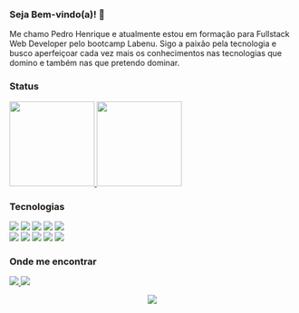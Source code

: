 ### Seja Bem-vindo(a)! 👋

Me chamo Pedro Henrique e atualmente estou em formação para Fullstack Web Developer pelo bootcamp Labenu. 
Sigo a paixão pela tecnologia e busco aperfeiçoar cada vez mais os conhecimentos nas tecnologias que domino e também nas que pretendo dominar.

### Status 
<p align="justify">
  <a href="https://github.com/pedrohenriqueduarte/github-readme-stats">
    <img
      height="150"
      src="https://github-readme-stats.vercel.app/api?username=pedrohenriqueduarte&count_private=true&show_icons=true&custom_title=Github%20Status&show=issues&theme=radical"
    />
  </a>
   <a href="https://github.com/pedrohenriqueduarte/github-readme-stats">
    <img
      height="150"
      src="https://github-readme-stats.vercel.app/api/top-langs/?username=pedrohenriqueduarte&layout=compact&theme=radical" />
  </a>  
</p>

### Tecnologias

<p> 
  <div>
<img src="https://img.shields.io/badge/JavaScript-F7DF1E?style=for-the-badge&logo=javascript&logoColor=black" />
<img src="https://img.shields.io/badge/HTML5-E34F26?style=for-the-badge&logo=html5&logoColor=white" />
<img src="https://img.shields.io/badge/React-20232A?style=for-the-badge&logo=react&logoColor=61DAFB" />
<img src="https://img.shields.io/badge/Material%20UI-007FFF?style=for-the-badge&logo=mui&logoColor=white" />
<img src="https://img.shields.io/badge/CSS3-1572B6?style=for-the-badge&logo=css3&logoColor=white" />
 
  </div>
  <div>
<img src="https://img.shields.io/badge/Express.js-404D59?style=for-the-badge&logo=express&logoColor=white" /> 
<img src="https://img.shields.io/badge/MySQL-00000F?style=for-the-badge&logo=mysql&logoColor=white" />
<img src="https://img.shields.io/badge/Node.js-43853D?style=for-the-badge&logo=node.js&logoColor=white" /> 
<img src="https://img.shields.io/badge/TypeScript-007ACC?style=for-the-badge&logo=typescript&logoColor=white" />
<img src="https://img.shields.io/badge/Postman-FF6C37?style=for-the-badge&logo=Postman&logoColor=white" />
  </div>
</p>

### Onde me encontrar 

<p align="left">
  
  <a href="https://www.linkedin.com/in/pedrohenriqueduarte1998" alt="Linkedin">
  <img src="https://img.shields.io/badge/-Linkedin-0e76a8?style=for-the-badge&logo=Linkedin&logoColor=white&link=https://www.linkedin.com/in/pedrohenriqueduarte1998" />
  </a>
  
  <a href="mailto:ped.duartesilva@gmail.com" alt="gmail">
    <img src ="https://img.shields.io/badge/Gmail-D14836?style=for-the-badge&logo=gmail&logoColor=white" /> 
  </a>
</p>

<div align="center" >
<img src="https://komarev.com/ghpvc/?username=pedrohenriqueduarte&color=red" />
  </div>
